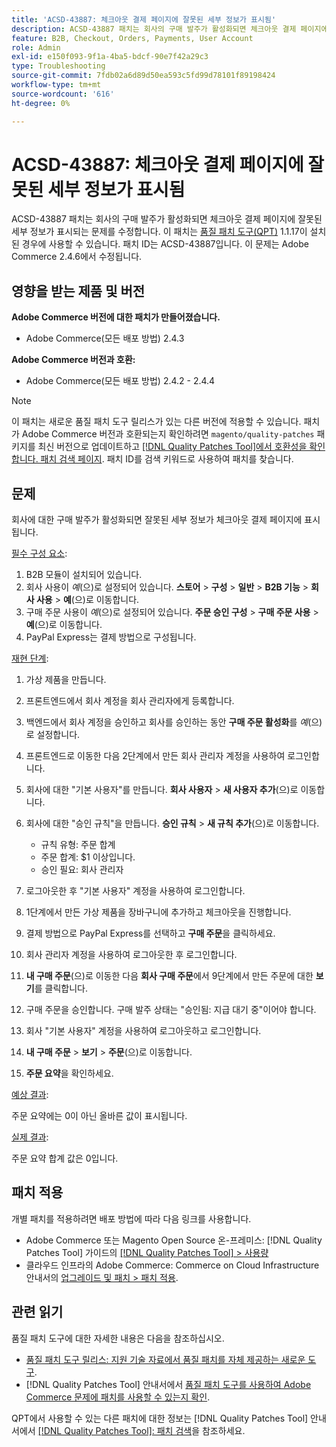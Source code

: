 ```yaml
---
title: 'ACSD-43887: 체크아웃 결제 페이지에 잘못된 세부 정보가 표시됨'
description: ACSD-43887 패치는 회사의 구매 발주가 활성화되면 체크아웃 결제 페이지에 잘못된 세부 정보가 표시되는 문제를 수정합니다. 이 패치는 [Quality Patches Tool (QPT)](https://experienceleague.adobe.com/en/docs/commerce-operations/tools/quality-patches-tool/quality-patches-tool-to-self-serve-quality-patches) 1.1.17이 설치된 경우 사용할 수 있습니다. 패치 ID는 ACSD-43887입니다. 이 문제는 Adobe Commerce 2.4.6에서 수정됩니다.
feature: B2B, Checkout, Orders, Payments, User Account
role: Admin
exl-id: e150f093-9f1a-4ba5-bdcf-90e7f42a29c3
type: Troubleshooting
source-git-commit: 7fdb02a6d89d50ea593c5fd99d78101f89198424
workflow-type: tm+mt
source-wordcount: '616'
ht-degree: 0%

---
```


# ACSD-43887: 체크아웃 결제 페이지에 잘못된 세부 정보가 표시됨

ACSD-43887 패치는 회사의 구매 발주가 활성화되면 체크아웃 결제 페이지에 잘못된 세부 정보가 표시되는 문제를 수정합니다. 이 패치는 [품질 패치 도구(QPT)](https://experienceleague.adobe.com/en/docs/commerce-operations/tools/quality-patches-tool/quality-patches-tool-to-self-serve-quality-patches) 1.1.17이 설치된 경우에 사용할 수 있습니다. 패치 ID는 ACSD-43887입니다. 이 문제는 Adobe Commerce 2.4.6에서 수정됩니다.

## 영향을 받는 제품 및 버전

**Adobe Commerce 버전에 대한 패치가 만들어졌습니다.**

* Adobe Commerce(모든 배포 방법) 2.4.3

**Adobe Commerce 버전과 호환:**

* Adobe Commerce(모든 배포 방법) 2.4.2 - 2.4.4

>[!NOTE]
>
>이 패치는 새로운 품질 패치 도구 릴리스가 있는 다른 버전에 적용할 수 있습니다. 패치가 Adobe Commerce 버전과 호환되는지 확인하려면 `magento/quality-patches` 패키지를 최신 버전으로 업데이트하고 [[!DNL Quality Patches Tool]에서 호환성을 확인합니다. 패치 검색 페이지](https://experienceleague.adobe.com/en/docs/commerce-operations/tools/quality-patches-tool/quality-patches-tool-to-self-serve-quality-patches). 패치 ID를 검색 키워드로 사용하여 패치를 찾습니다.

## 문제

회사에 대한 구매 발주가 활성화되면 잘못된 세부 정보가 체크아웃 결제 페이지에 표시됩니다.

<u>필수 구성 요소</u>:

1. B2B 모듈이 설치되어 있습니다.
1. 회사 사용이 _예_(으)로 설정되어 있습니다. **스토어** > **구성** > **일반** > **B2B 기능** > **회사 사용** > **예**(으)로 이동합니다.
1. 구매 주문 사용이 _예_(으)로 설정되어 있습니다. **주문 승인 구성** > **구매 주문 사용** > **예**(으)로 이동합니다.
1. PayPal Express는 결제 방법으로 구성됩니다.

<u>재현 단계</u>:

1. 가상 제품을 만듭니다.
1. 프론트엔드에서 회사 계정을 회사 관리자에게 등록합니다.
1. 백엔드에서 회사 계정을 승인하고 회사를 승인하는 동안 **구매 주문 활성화**&#x200B;를 _예_(으)로 설정합니다.
1. 프론트엔드로 이동한 다음 2단계에서 만든 회사 관리자 계정을 사용하여 로그인합니다.
1. 회사에 대한 &quot;기본 사용자&quot;를 만듭니다. **회사 사용자** > **새 사용자 추가**(으)로 이동합니다.
1. 회사에 대한 &quot;승인 규칙&quot;을 만듭니다. **승인 규칙** > **새 규칙 추가**(으)로 이동합니다.

   * 규칙 유형: 주문 합계
   * 주문 합계: $1 이상입니다.
   * 승인 필요: 회사 관리자

1. 로그아웃한 후 &quot;기본 사용자&quot; 계정을 사용하여 로그인합니다.
1. 1단계에서 만든 가상 제품을 장바구니에 추가하고 체크아웃을 진행합니다.
1. 결제 방법으로 PayPal Express를 선택하고 **구매 주문**&#x200B;을 클릭하세요.
1. 회사 관리자 계정을 사용하여 로그아웃한 후 로그인합니다.
1. **내 구매 주문**(으)로 이동한 다음 **회사 구매 주문**&#x200B;에서 9단계에서 만든 주문에 대한 **보기**&#x200B;를 클릭합니다.
1. 구매 주문을 승인합니다. 구매 발주 상태는 &quot;승인됨: 지급 대기 중&quot;이어야 합니다.
1. 회사 &quot;기본 사용자&quot; 계정을 사용하여 로그아웃하고 로그인합니다.
1. **내 구매 주문** > **보기** > **주문**(으)로 이동합니다.
1. **주문 요약**&#x200B;을 확인하세요.

<u>예상 결과</u>:

주문 요약에는 0이 아닌 올바른 값이 표시됩니다.

<u>실제 결과</u>:

주문 요약 합계 값은 0입니다.

## 패치 적용

개별 패치를 적용하려면 배포 방법에 따라 다음 링크를 사용합니다.

* Adobe Commerce 또는 Magento Open Source 온-프레미스: [!DNL Quality Patches Tool] 가이드의 [[!DNL Quality Patches Tool] > 사용량](/help/tools/quality-patches-tool/usage.md)
* 클라우드 인프라의 Adobe Commerce: Commerce on Cloud Infrastructure 안내서의 [업그레이드 및 패치 > 패치 적용](https://experienceleague.adobe.com/docs/commerce-cloud-service/user-guide/develop/upgrade/apply-patches.html).

## 관련 읽기

품질 패치 도구에 대한 자세한 내용은 다음을 참조하십시오.

* [품질 패치 도구 릴리스: 지원 기술 자료에서 품질 패치를 자체 제공하는 새로운 도구](https://experienceleague.adobe.com/en/docs/commerce-operations/tools/quality-patches-tool/quality-patches-tool-to-self-serve-quality-patches).
* [!DNL Quality Patches Tool] 안내서에서 [품질 패치 도구를 사용하여 Adobe Commerce 문제에 패치를 사용할 수 있는지 확인](/help/tools/quality-patches-tool/patches-available-in-qpt/check-patch-for-magento-issue-with-magento-quality-patches.md).

QPT에서 사용할 수 있는 다른 패치에 대한 정보는 [!DNL Quality Patches Tool] 안내서에서 [[!DNL Quality Patches Tool]: 패치 검색](https://experienceleague.adobe.com/tools/commerce-quality-patches/index.html)을 참조하세요.
